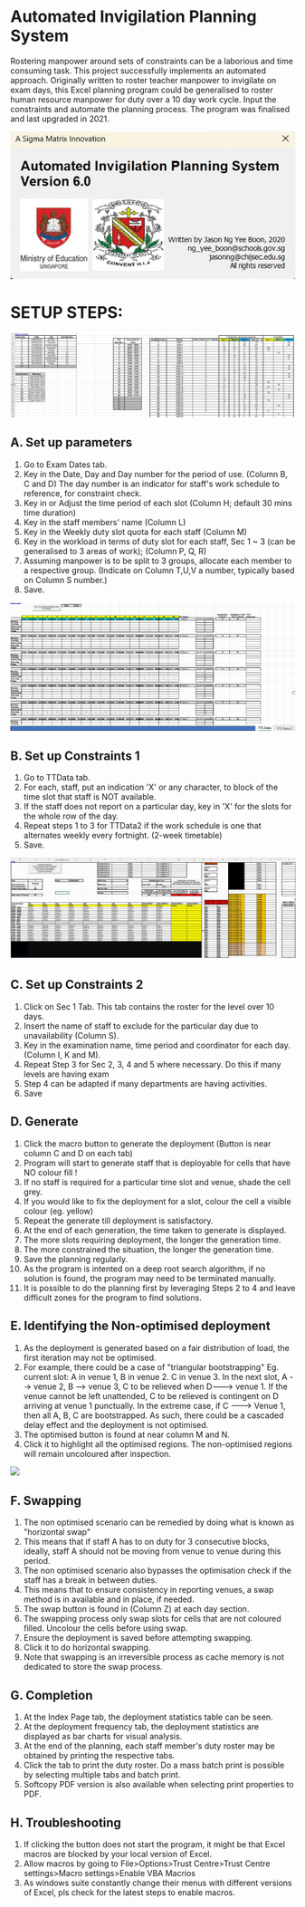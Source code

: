 # Automated Invigilation Planning System

 Rostering manpower around sets of constraints can be a laborious and time consuming task. 
 This project successfully implements an automated approach. Originally written to roster teacher manpower to invigilate on exam days, this Excel planning program could be generalised to roster human resource manpower for duty over a 10 day work cycle. Input the constraints and automate the planning process. The program was finalised and last upgraded in 2021.


<img src= https://github.com/ironmanfpv/Automated-Invigilation-Planning-System/blob/main/img/img0.jpg>

# SETUP STEPS: # 

<img src= https://github.com/ironmanfpv/Automated-Invigilation-Planning-System/blob/main/img/img1.jpg>

## A. Set up parameters ##

1. Go to Exam Dates tab.
2. Key in the Date, Day and Day number for the period of use. (Column B, C and D)
   The day number is an indicator for staff's work schedule to reference, for constraint check.
3. Key in or Adjust the time period of each slot (Column H; default 30 mins time duration)
4. Key in the staff members' name (Column L)
5. Key in the Weekly duty slot quota for each staff (Column M)
6. Key in the workload in terms of duty slot for each staff, Sec 1 ~ 3 (can be generalised to 3 areas of work); (Column P, Q, R)
7. Assuming manpower is to be split to 3 groups, allocate each member to a respective group. (Indicate on Column T,U,V a number, typically based on Column S number.)
8. Save.

<img src= https://github.com/ironmanfpv/Automated-Invigilation-Planning-System/blob/main/img/img2.jpg >

## B. Set up Constraints 1 ##

1. Go to TTData tab.
2. For each, staff, put an indication 'X' or any character, to block of the time slot that staff is NOT available.
3. If the staff does not report on a particular day, key in 'X' for the slots for the whole row of the day.
4. Repeat steps 1 to 3 for TTData2 if the work schedule is one that alternates weekly every fortnight. (2-week timetable)
5. Save.

<img src= https://github.com/ironmanfpv/Automated-Invigilation-Planning-System/blob/main/img/img3.jpg>

## C. Set up Constraints 2 ##

1. Click on Sec 1 Tab. This tab contains the roster for the level over 10 days.
2. Insert the name of staff to exclude for the particular day due to unavailability (Column S).
3. Key in the examination name, time period and coordinator for each day. (Column I, K and M).
4. Repeat Step 3 for Sec 2, 3, 4 and 5 where necessary. Do this if many levels are having exam
5. Step 4 can be adapted if many departments are having activities.
6. Save


## D. Generate ##

1. Click the macro button to generate the deployment (Button is near column C and D on each tab)
2. Program will start to generate staff that is deployable for cells that have NO colour fill !
3. If no staff is required for a particular time slot and venue, shade the cell grey.
4. If you would like to fix the deployment for a slot, colour the cell a visible colour (eg. yellow)
5. Repeat the generate till deployment is satisfactory.
6. At the end of each generation, the time taken to generate is displayed.
7. The more slots requiring deployment, the longer the generation time.
8. The more constrained the situation, the longer the generation time.
10. Save the planning regularly.
11. As the program is intented on a deep root search algorithm, if no solution is found, the program may need to be terminated manually.
12. It is possible to do the planning first by leveraging Steps 2 to 4 and leave difficult zones for the program to find solutions.


## E. Identifying the Non-optimised deployment ##

1. As the deployment is generated based on a fair distribution of load, the first iteration may not be optimised.
2. For example, there could be a case of "triangular bootstrapping" 
   Eg. current slot: A in venue 1, B in venue 2. C in venue 3. In the next slot, 
                     A --> venue 2, B --> venue 3, C to be relieved when D---> venue 1.
                     If the venue cannot be left unattended, C to be relieved is contingent on D arriving at venue 1 punctually.
                     In the extreme case, if C ---> Venue 1, then all A, B, C are bootstrapped.
                     As such, there could be a cascaded delay effect and the deployment is not optimised.
3. The optimised button is found at near column M and N.
4. Click it to highlight all the optimised regions. The non-optimised regions will remain uncoloured after inspection.

<img src = https://github.com/ironmanfpv/Automated-Invigilation-Planning-System/tree/main/demo>

## F. Swapping ##

1. The non optimised scenario can be remedied by doing what is known as "horizontal swap" 
2. This means that if staff A has to on duty for 3 consecutive blocks, ideally, staff A should not be moving from venue to venue during this period.
3. The non optimised scenario also bypasses the optimisation check if the staff has a break in between duties.
4. This means that to ensure consistency in reporting venues, a swap method is in available and in place, if needed.
5. The swap button is found in (Column Z) at each day section.
6. The swapping process only swap slots for cells that are not coloured filled. Uncolour the cells before using swap.
7. Ensure the deployment is saved before attempting swapping.
8. Click it to do horizontal swapping.
9. Note that swapping is an irreversible process as cache memory is not dedicated to store the swap process.

## G. Completion ##

1. At the Index Page tab, the deployment statistics table can be seen.
2. At the deployment frequency tab, the deployment statistics are displayed as bar charts for visual analysis.
3. At the end of the planning, each staff member's duty roster may be obtained by printing the respective tabs.
4. Click the tab to print the duty roster. Do a mass batch print is possible by selecting multiple tabs and batch print.
5. Softcopy PDF version is also available when selecting print properties to PDF.

## H. Troubleshooting ##

1. If clicking the button does not start the program, it might be that Excel macros are blocked by your local version of Excel.
2. Allow macros by going to File>Options>Trust Centre>Trust Centre settings>Macro settings>Enable VBA Macrios
3. As windows suite constantly change their menus with different versions of Excel, pls check for the latest steps to enable macros.